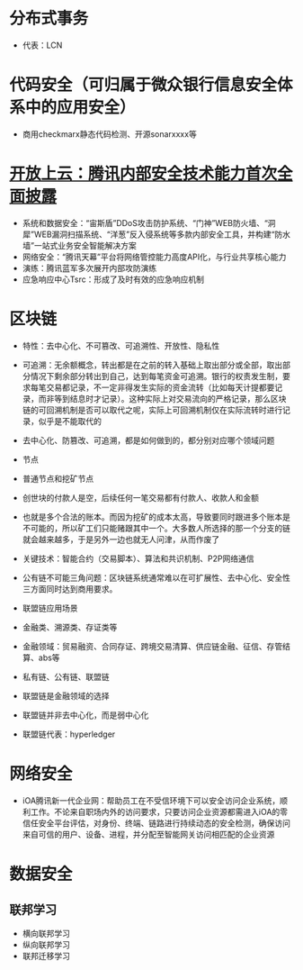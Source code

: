 # 分布式事务
* 代表：LCN

# 代码安全（可归属于微众银行信息安全体系中的应用安全）
  * 商用checkmarx静态代码检测、开源sonarxxxx等
# [开放上云：腾讯内部安全技术能力首次全面披露](https://view.inews.qq.com/a/TEC2019052200839900?openid=o04IBAPZQMacrq_ZVgegIX9wGDqo&key=bc312901113155af0ba58694981f7452f4bd77ba5fba4962e14036854e36ac45bb4b68bc1a1e800146afbf1b492ddf2352059a6505fac98f03a7415422f548bd57a0650f1afe63699b48f8e2b32ead31&version=2700043b&devicetype=android-27&wuid=oDdoCt-wTgEOk8eEXI-5RyEIDOSw&cv=0x2700043b&dt=2&lang=zh_CN&pass_ticket=7+nKIdrUK5InuNeon4+NHRA5IvvN4HOpP12+WLU+JXCg3UQYS3/a3MOq8cGlAKBY&sharer=o04IBANVKfGc8eUbBeerB0xJGRmA&uid=&shareto=&from=timeline)
  * 系统和数据安全：“宙斯盾”DDoS攻击防护系统、“门神”WEB防火墙、“洞犀”WEB漏洞扫描系统、“洋葱”反入侵系统等多款内部安全工具，并构建“防水墙”一站式业务安全智能解决方案
  * 网络安全：“腾讯天幕”平台将网络管控能力高度API化，与行业共享核心能力
  * 演练：腾讯蓝军多次展开内部攻防演练
  * 应急响应中心Tsrc：形成了及时有效的应急响应机制

# 区块链
* 特性：去中心化、不可篡改、可追溯性、开放性、隐私性
 * 可追溯：无余额概念，转出都是在之前的转入基础上取出部分或全部，取出部分情况下剩余部分转出到自己，达到每笔资金可追溯。银行的权责发生制，要求每笔交易都记录，不一定非得发生实际的资金流转（比如每天计提都要记录，而非等到结息时才记录）。这种实际上对交易流向的严格记录，那么区块链的可回溯机制是否可以取代之呢，实际上可回溯机制仅在实际流转时进行记录，似乎是不能取代的
 * 去中心化、防篡改、可追溯，都是如何做到的，都分别对应哪个领域问题
* 节点
 * 普通节点和挖矿节点
 * 创世块的付款人是空，后续任何一笔交易都有付款人、收款人和金额
* 也就是多个合法的账本。而因为挖矿的成本太高，导致要同时跟进多个账本是不可能的，所以矿工们只能赌跟其中一个。大多数人所选择的那一个分支的链就会越来越多，于是另外一边也就无人问津，从而作废了

* 关键技术：智能合约（交易脚本）、算法和共识机制、P2P网络通信
* 公有链不可能三角问题：区块链系统通常难以在可扩展性、去中心化、安全性三方面同时达到商用要求。
* 联盟链应用场景
* 金融类、溯源类、存证类等
 * 金融领域：贸易融资、合同存证、跨境交易清算、供应链金融、征信、存管结算、abs等

* 私有链、公有链、联盟链
 * 联盟链是金融领域的选择
 * 联盟链并非去中心化，而是弱中心化
 * 联盟链代表：hyperledger

# 网络安全
  * iOA腾讯新一代企业网：帮助员工在不受信环境下可以安全访问企业系统，顺利工作。不论来自职场内外的访问要求，只要访问企业资源都需进入iOA的零信任安全平台评估，对身份、终端、链路进行持续动态的安全检测，确保访问来自可信的用户、设备、进程，并分配至智能网关访问相匹配的企业资源

# 数据安全
## 联邦学习
* 横向联邦学习
* 纵向联邦学习
* 联邦迁移学习
